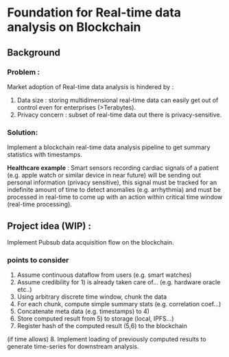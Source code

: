 # Foundation for Real-time data analysis on Blockchain 

## Background
### Problem : 
Market adoption of Real-time data analysis is hindered by : 
1) Data size : storing multidimensional real-time data can easily get out of control even for enterprises (>Terabytes).
2) Privacy concern : subset of real-time data out there is privacy-sensitive. 
### Solution:
Implement a blockchain real-time data analysis pipeline to get summary statistics with timestamps.

**Healthcare example** : Smart sensors recording cardiac signals of a patient (e.g. apple watch or similar device in near future) will be sending out personal information (privacy sensitive), this signal must be tracked for an indefinite amount of time to detect anomalies (e.g. arrhythmia) and must be processed in real-time to come up with an action within critical time window (real-time processing).

## Project idea (WIP) : 
Implement Pubsub data acquisition flow on the blockchain.

### points to consider 
1. Assume continuous dataflow from users (e.g. smart watches) 
2. Assume credibility for 1) is already taken care of... (e.g. hardware oracle etc..) 
3. Using arbitrary discrete time window, chunk the data
4. For each chunk, compute simple summary stats (e.g. correlation coef...)
5. Concatenate meta data (e.g. timestamps) to 4)
6. Store computed result from 5) to storage (local, IPFS...)
7. Register hash of the computed result (5,6) to the blockchain

(if time allows) 8. Implement loading of previously computed results to generate time-series for downstream analysis. 
